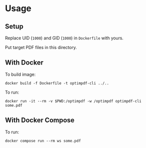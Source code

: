 # Usage

## Setup

Replace UID (`1000`) and GID (`1000`) in `Dockerfile` with yours.

Put target PDF files in this directory.

## With Docker

To build image:

    docker build -f Dockerfile -t optimpdf-cli ../..

To run:

    docker run -it --rm -v $PWD:/optimpdf -w /optimpdf optimpdf-cli some.pdf

## With Docker Compose

To run:

    docker compose run --rm ws some.pdf
